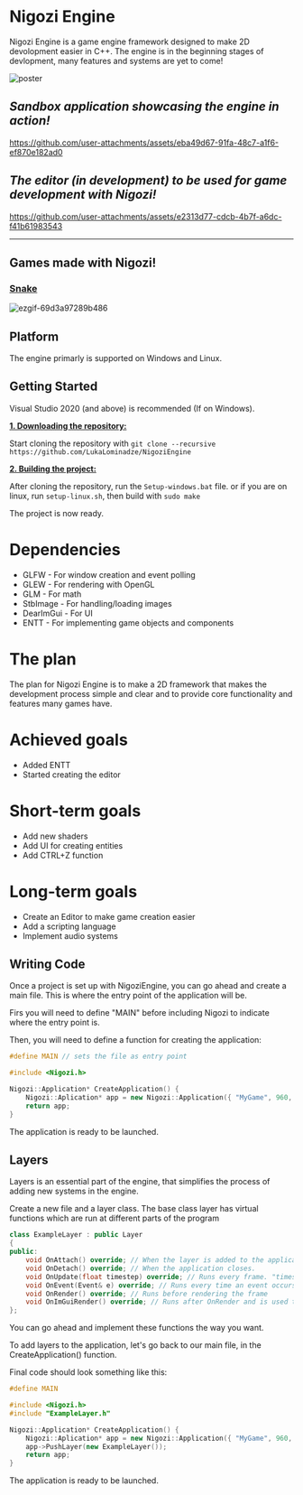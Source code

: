 # Nigozi Engine

Nigozi Engine is a game engine framework designed to make 2D devolopment easier in C++. The engine is in the beginning stages of devlopment, many features and systems are yet to come!

![poster](https://github.com/user-attachments/assets/90d53fd3-baf6-422a-8be8-be63c046fb53)

## ___Sandbox application showcasing the engine in action!___

https://github.com/user-attachments/assets/eba49d67-91fa-48c7-a1f6-ef870e182ad0

## ___The editor (in development) to be used for game development with Nigozi!___

https://github.com/user-attachments/assets/e2313d77-cdcb-4b7f-a6dc-f41b61983543

***

## Games made with Nigozi!

### [Snake](https://github.com/LukaLominadze/Snake)

![ezgif-69d3a97289b486](https://github.com/user-attachments/assets/b5d94891-0b45-4b71-8d2a-e476bc2d7916)

## Platform
The engine primarly is supported on Windows and Linux.

## Getting Started
Visual Studio 2020 (and above) is recommended (If on Windows).

<ins>**1. Downloading the repository:**</ins>

Start cloning the repository with ```git clone --recursive https://github.com/LukaLominadze/NigoziEngine```

<ins>**2. Building the project:**</ins>

After cloning the repository, run the ```Setup-windows.bat``` file.
or if you are on linux, run ```setup-linux.sh```, then build with ```sudo make```

The project is now ready.

# Dependencies
- GLFW - For window creation and event polling
- GLEW - For rendering with OpenGL
- GLM - For math
- StbImage - For handling/loading images
- DearImGui - For UI
- ENTT - For implementing game objects and components

# The plan
The plan for Nigozi Engine is to make a 2D framework that makes the development process simple and clear and to provide core functionality and features many games have.

# Achieved goals
- Added ENTT
- Started creating the editor

# Short-term goals
- Add new shaders
- Add UI for creating entities
- Add CTRL+Z function

# Long-term goals
- Create an Editor to make game creation easier
- Add a scripting language
- Implement audio systems

## Writing Code
Once a project is set up with NigoziEngine, you can go ahead and create a main file. This is where the entry point of the application will be.

Firs you will need to define "MAIN" before including Nigozi to indicate where the entry point is.

Then, you will need to define a function for creating the application:
```cpp
#define MAIN // sets the file as entry point

#include <Nigozi.h>

Nigozi::Application* CreateApplication() {
	Nigozi::Aplication* app = new Nigozi::Application({ "MyGame", 960, 540, true, false });
	return app;
}
```

The application is ready to be launched.

## Layers
Layers is an essential part of the engine, that simplifies the process of adding new systems in the engine.

Create a new file and a layer class.
The base class layer has virtual functions which are run at different parts of the program
```cpp
class ExampleLayer : public Layer
{
public:
	void OnAttach() override; // When the layer is added to the application
	void OnDetach() override; // When the application closes.
	void OnUpdate(float timestep) override; // Runs every frame. "timestep" represents time between the frames (delta time)
	void OnEvent(Event& e) override; // Runs every time an event occurs: mouse click, scroll, key press, release, etc.
	void OnRender() override; // Runs before rendering the frame
	void OnImGuiRender() override; // Runs after OnRender and is used to draw UI.
};
```

You can go ahead and implement these functions the way you want.

To add layers to the application, let's go back to our main file, in the CreateApplication() function.

Final code should look something like this:
```cpp
#define MAIN

#include <Nigozi.h>
#include "ExampleLayer.h"

Nigozi::Application* CreateApplication() {
	Nigozi::Aplication* app = new Nigozi::Application({ "MyGame", 960, 540, true, false });
	app->PushLayer(new ExampleLayer());
	return app;
}
```

The application is ready to be launched.
